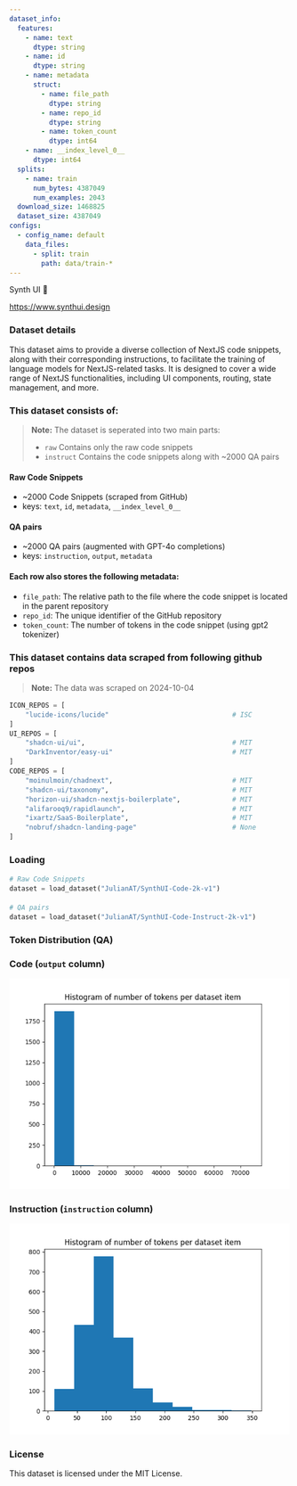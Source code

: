 ```yaml
---
dataset_info:
  features:
    - name: text
      dtype: string
    - name: id
      dtype: string
    - name: metadata
      struct:
        - name: file_path
          dtype: string
        - name: repo_id
          dtype: string
        - name: token_count
          dtype: int64
    - name: __index_level_0__
      dtype: int64
  splits:
    - name: train
      num_bytes: 4387049
      num_examples: 2043
  download_size: 1468825
  dataset_size: 4387049
configs:
  - config_name: default
    data_files:
      - split: train
        path: data/train-*
---
```


Synth UI 🎹

https://www.synthui.design

### Dataset details

This dataset aims to provide a diverse collection of NextJS code snippets, along with their corresponding instructions, to facilitate the training of language models for NextJS-related tasks. It is designed to cover a wide range of NextJS functionalities, including UI components, routing, state management, and more.

### This dataset consists of:

> **Note:** The dataset is seperated into two main parts:
>
> - `raw` Contains only the raw code snippets
> - `instruct` Contains the code snippets along with ~2000 QA pairs

#### Raw Code Snippets

- ~2000 Code Snippets (scraped from GitHub)
- keys: `text`, `id`, `metadata`, `__index_level_0__`

#### QA pairs

- ~2000 QA pairs (augmented with GPT-4o completions)
- keys: `instruction`, `output`, `metadata`

#### Each row also stores the following metadata:

- `file_path`: The relative path to the file where the code snippet is located in the parent repository
- `repo_id`: The unique identifier of the GitHub repository
- `token_count`: The number of tokens in the code snippet (using gpt2 tokenizer)

### This dataset contains data scraped from following github repos

> **Note:** The data was scraped on 2024-10-04

```python
ICON_REPOS = [
    "lucide-icons/lucide"                               # ISC
]
UI_REPOS = [
    "shadcn-ui/ui",                                     # MIT
    "DarkInventor/easy-ui"                              # MIT
]
CODE_REPOS = [
    "moinulmoin/chadnext",                              # MIT
    "shadcn-ui/taxonomy",                               # MIT
    "horizon-ui/shadcn-nextjs-boilerplate",             # MIT
    "alifarooq9/rapidlaunch",                           # MIT
    "ixartz/SaaS-Boilerplate",                          # MIT
    "nobruf/shadcn-landing-page"                        # None
]
```

### Loading

```py
# Raw Code Snippets
dataset = load_dataset("JulianAT/SynthUI-Code-2k-v1")

# QA pairs
dataset = load_dataset("JulianAT/SynthUI-Code-Instruct-2k-v1")
```

### Token Distribution (QA)

### Code (`output` column)

![Instruction Token Distribution](../assets/images/token_distribution_output.png)

### Instruction (`instruction` column)

![Instruction Token Distribution](../assets/images/token_distribution_instruction.png)

### License

This dataset is licensed under the MIT License.
